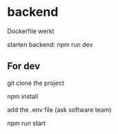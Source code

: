 # backend

Dockerfile werkt

starten backend: npm run dev

## For dev

git clone the project

npm install

add the .env file (ask software team)

npm run start
